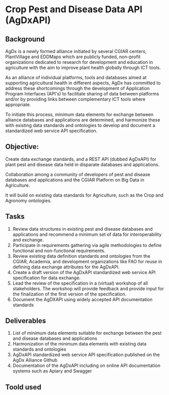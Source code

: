 # Crop Pest and Disease Data API (AgDxAPI)

## Background

AgDx is a newly formed alliance initiated by several CGIAR centers, PlantVillage and EDDMaps which are publicly funded, non-profit organizations dedicated to research for development and education in agriculture with the aim to improve plant health globally through ICT tools.

As an alliance of individual platforms, tools and databases aimed at supporting agricultural health in different aspects, AgDx has committed to address these shortcomings through the development of Application Program Interfaces (API&#39;s) to facilitate sharing of data between platforms and/or by providing links between complementary ICT tools where appropriate.

To initiate this process, minimum data elements for exchange between alliance databases and applications are determined, and harmonize these with existing data standards and ontologies to develop and document a standardized web service API specification.

## Objective:

Create data exchange standards, and a REST API (dubbed AgDxAPI) for plant pest and disease data held in disparate databases and applications.

Collaboration among a community of developers of pest and disease databases and applications and the CGIAR Platform on Big Data in Agriculture.

It will build on existing data standards for Agriculture, such as the Crop and Agronomy ontologies.

## Tasks

1. Review data structures in existing pest and disease databases and applications and recommend a minimum set of data for interoperability and exchange.
2. Participate in requirements gathering via agile methodologies to define functional and non-functional requirements.
3. Review existing data definition standards and ontologies from the CGIAR, Academia, and development organizations like FAO for reuse in defining data exchange attributes for the AgDxAPI.
4. Create a draft version of the AgDxAPI standardized web service API specification for data exchange.
5. Lead the review of the specification in a (virtual) workshop of all stakeholders. The workshop will provide feedback and provide input for the finalization of the first version of the specification.
6. Document the AgDXAPI using widely accepted API documentation standards

## Deliverables

1. List of minimum data elements suitable for exchange between the pest and disease databases and applications
2. Harmonization of the minimum data elements with existing data standards and ontologies
3. AgDxAPI standardized web service API specification published on the AgDx Alliance Github
4. Documentation of the AgDxAPI including on online API documentation systems such as Apiary and Swagger

## Toold used
